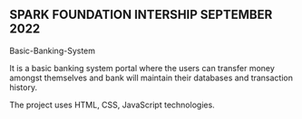 SPARK FOUNDATION INTERSHIP SEPTEMBER 2022
---------------------------
Basic-Banking-System

It is a basic banking system portal where the users can transfer money amongst themselves and bank will maintain their databases and transaction history.

The project uses  HTML, CSS, JavaScript technologies.
